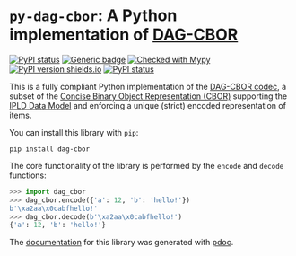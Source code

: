 # `py-dag-cbor`: A Python implementation of [DAG-CBOR](https://ipld.io/specs/codecs/dag-cbor/spec/)

[![PyPI status](https://app.travis-ci.com/hashberg-io/py-dag-cbor.svg?token=Aux1v4K7oU16PNQw8VRa&branch=main)](https://app.travis-ci.com/github/hashberg-io/py-dag-cbor/)
[![Generic badge](https://img.shields.io/badge/python-3.7+-green.svg)](https://docs.python.org/3.7/)
[![Checked with Mypy](http://www.mypy-lang.org/static/mypy_badge.svg)](https://github.com/python/mypy)
[![PyPI version shields.io](https://img.shields.io/pypi/v/dag-cbor.svg)](https://pypi.python.org/pypi/dag-cbor/)
[![PyPI status](https://img.shields.io/pypi/status/dag-cbor.svg)](https://pypi.python.org/pypi/dag-cbor/)


This is a fully compliant Python implementation of the [DAG-CBOR codec](https://ipld.io/specs/codecs/dag-cbor/spec/), a subset of the [Concise Binary Object Representation (CBOR)](https://cbor.io/) supporting the [IPLD Data Model](https://ipld.io/docs/data-model/) and enforcing a unique (strict) encoded representation of items.

You can install this library with `pip`:

```
pip install dag-cbor
```

The core functionality of the library is performed by the `encode` and `decode` functions:

```python
>>> import dag_cbor
>>> dag_cbor.encode({'a': 12, 'b': 'hello!'})
b'\xa2aa\x0cabfhello!'
>>> dag_cbor.decode(b'\xa2aa\x0cabfhello!')
{'a': 12, 'b': 'hello!'}
```

The [documentation](https://hashberg-io.github.io/py-dag-cbor/dag_cbor/index.html) for this library was generated with [pdoc](https://pdoc3.github.io/pdoc/).
